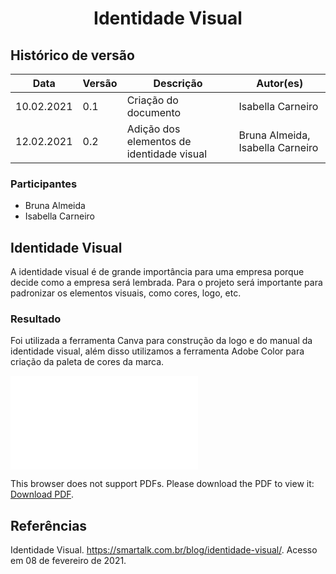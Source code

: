 # <center> Identidade Visual

## Histórico de versão
|Data | Versão | Descrição | Autor(es)
| -- | -- | -- | -- |
| 10.02.2021 | 0.1 | Criação do documento | Isabella Carneiro |
| 12.02.2021 | 0.2 | Adição dos elementos de identidade visual | Bruna Almeida, Isabella Carneiro |

### Participantes

* Bruna Almeida 
* Isabella Carneiro 

## Identidade Visual
A identidade visual é de grande importância para uma empresa porque decide como a empresa será lembrada. Para o projeto será importante para padronizar os elementos visuais, como cores, logo, etc.

### Resultado
Foi utilizada a ferramenta Canva para construção da logo e do manual da identidade visual, além disso utilizamos a ferramenta Adobe Color para criação da paleta de cores da marca.

<object data="../../img/CONCEITOS BASE (1).pdf" type="application/pdf" width="820px" height="400px">
<embed src="../../img/CONCEITOS BASE (1).pdf">
        <p>This browser does not support PDFs. Please download the PDF to view it: <a href="../../img/CONCEITOS BASE (1).pdf">Download PDF</a>.</p>
    </embed>
</object>

## Referências

Identidade Visual. https://smartalk.com.br/blog/identidade-visual/. Acesso em 08 de fevereiro de 2021.
